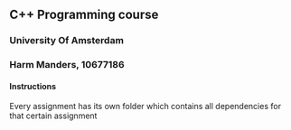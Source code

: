 ## C++ Programming course
### University Of Amsterdam
### Harm Manders, 10677186

#### Instructions
Every assignment has its own folder which contains all dependencies for that certain assignment
